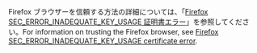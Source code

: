 <span data-ttu-id="c14fd-101">Firefox ブラウザーを信頼する方法の詳細については、「[Firefox SEC_ERROR_INADEQUATE_KEY_USAGE 証明書エラー](xref:security/enforcing-ssl#trust-ff)」を参照してください。</span><span class="sxs-lookup"><span data-stu-id="c14fd-101">For information on trusting the Firefox browser, see [Firefox SEC_ERROR_INADEQUATE_KEY_USAGE certificate error](xref:security/enforcing-ssl#trust-ff).</span></span>